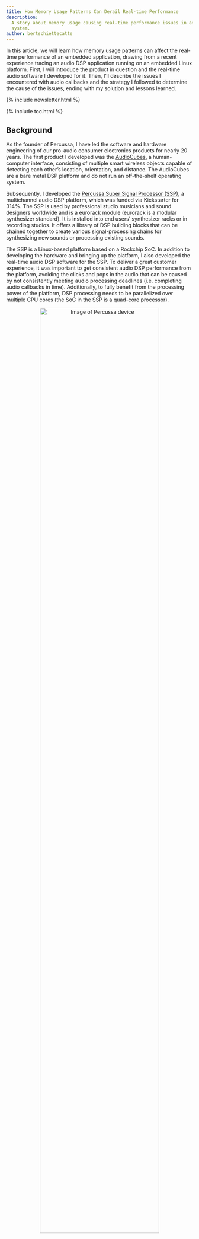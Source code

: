 ```yaml
---
title: How Memory Usage Patterns Can Derail Real-time Performance
description:
  A story about memory usage causing real-time performance issues in an audio
  system.
author: bertschiettecatte
---
```


<!-- excerpt start -->

In this article, we will learn how memory usage patterns can affect the
real-time performance of an embedded application, drawing from a recent
experience tracing an audio DSP application running on an embedded Linux
platform. First, I will introduce the product in question and the real-time
audio software I developed for it. Then, I’ll describe the issues I encountered
with audio callbacks and the strategy I followed to determine the cause of the
issues, ending with my solution and lessons learned.

<!-- excerpt end -->

{% include newsletter.html %}

{% include toc.html %}

## Background

As the founder of Percussa, I have led the software and hardware engineering of
our pro-audio consumer electronics products for nearly 20 years. The first
product I developed was the
[AudioCubes](https://www.percussa.com/what-are-audiocubes/), a human-computer
interface, consisting of multiple smart wireless objects capable of detecting
each other’s location, orientation, and distance. The AudioCubes are a bare
metal DSP platform and do not run an off-the-shelf operating system.

Subsequently, I developed the
[Percussa Super Signal Processor (SSP)](https://www.percussa.com/super-signal-processor/),
a multichannel audio DSP platform, which was funded via Kickstarter for 314%.
The SSP is used by professional studio musicians and sound designers worldwide
and is a eurorack module (eurorack is a modular synthesizer standard). It is
installed into end users’ synthesizer racks or in recording studios. It offers a
library of DSP building blocks that can be chained together to create various
signal-processing chains for synthesizing new sounds or processing existing
sounds.

The SSP is a Linux-based platform based on a Rockchip SoC. In addition to
developing the hardware and bringing up the platform, I also developed the
real-time audio DSP software for the SSP. To deliver a great customer
experience, it was important to get consistent audio DSP performance from the
platform, avoiding the clicks and pops in the audio that can be caused by not
consistently meeting audio processing deadlines (i.e. completing audio callbacks
in time). Additionally, to fully benefit from the processing power of the
platform, DSP processing needs to be parallelized over multiple CPU cores (the
SoC in the SSP is a quad-core processor).

<p align="center">
 <img width="80%" src="{% img_url memory-usage-in-audio-system/percussa.png %}" alt="Image of Percussa device" />
</p>

The audio DSP software I developed originally ran on Windows and Mac OSX
platforms using a popular C++ application framework for audio applications. My
strategy was to port the software to the new audio-embedded Linux platform (the
SSP).

This went fairly well, with most of my time spent designing and implementing
user interface code, menu systems, and code to parallelize DSP code across CPU
cores. My goal on my embedded Linux platform was to use the mainline kernel tree
to reduce maintenance costs.

## Audio Issue Diagnosis

As I started testing and debugging my application, I kept running into issues
where the audio output was regularly interrupted, resulting in an audible click.
What could possibly be wrong with my code that might cause this? I started
thinking about the reasons my audio callback could take too long to return, the
locks in my code, and whether the audio callback could be pre-empted by the
operating system, causing it to return too late and miss its real-time
“deadline.”

Eventually, I decided to use a profiler to figure out what was going on and
turned to the excellent [Tracy Profiler](https://github.com/wolfpld/tracy),
which is open source and free. Tracy is easy to integrate with your code,
allowing you to define different zones for tracing and profiling. The Tracy
profiling GUI application can connect over the network with your embedded
platform and receive trace information in real time. This helps speed up
development and debugging. Tracy also comes with a command-line capture tool you
can use to capture the trace directly to disk instead of sending it over the
network to your workstation.

I typically do not enable Tracy in release builds shipped to customers and only
use it when I’m trying to find a problem with the real-time behavior of my
software. I use compiler switches (`-D`) to enable Tracy, as described in the
[Tracy manual (PDF warning)](https://github.com/wolfpld/tracy/releases/latest/download/tracy.pdf),
which also describes how to control the amount of data collected. This is
important, as you do not want to generate so much tracing data that it starts to
get in the way of determining the real problem at hand.

With the help of Tracy, I discovered that my audio callback was occasionally
taking too long to return. This happened often enough that it was a real
problem.

<p align="center">
 <img width="100%" src="{% img_url memory-usage-in-audio-system/trace1.png %}" alt="Image of Tracy (trace 1)" />
</p>

At the top of the screen in Tracy, you can see which CPU cores the threads are
being scheduled on (note the four “lanes” in the above screenshot, since the
software is running on a quad-core CPU). At the bottom of the screen, you can
see the different nested zones that I defined in my source code, with Tracy
measuring the time spent in each. The zones allow you to understand which areas
of your code are the most problematic and need review.

You can see in the above screenshot an instance when the ALSA callback takes
much longer than normal. What was interesting was that the issue always seemed
to be connected to a memory-related function call. Right above the zones at the
bottom, you can see a series of blue dots. When hovering over them, these dots
showed the same memory-related function repeatedly, indicating that the CPU was
spending an unusually long time in this function. Additionally, the yellow graph
at the bottom shows memory usage constantly increasing or decreasing, resulting
in the zig-zag pattern being plotted.

However, I had paid close attention to the code in my audio callback and DSP
worker threads and I was fairly confident I was not doing any kind of dynamic
memory allocation in my audio or DSP threads.

As I dug deeper, I noticed that my audio thread was being pre-empted by kernel
threads.

<p align="center">
 <img width="100%" src="{% img_url memory-usage-in-audio-system/trace2.png %}" alt="Image of Tracy (trace 2)" />
</p>

While I don't have an exact copy of the pre-emption from this instance, I have
an example screenshot above which is very similar. In this case, you can see
that the ALSA thread is being pre-empted with a memory-related function call
appearing at the bottom of the screen shortly before the scheduling of kernel
threads.

> Note: Tracy can sample Linux kernel call stacks in addition to your
> application call stacks to give an even deeper look at what the kernel is
> doing. Refer to the Tracy manual to understand the requirements for this.

Eventually, I started examining the memory usage behavior of my application and
discovered that the third-party application framework I was using had its own
memory management classes. Under the hood, `malloc()` was being called to
allocate blocks of very small sizes -- some as small as 4 bytes! These classes
were used all over the code base in the framework -- and thus in my application,
which was based on the framework. I had unwittingly invited dynamic memory
allocation in places due to the way the framework was architected.

Because of the frequency with which these calls happened, it resulted in memory
fragmentation, which explained why some memory-related function calls took so
long to return. Fragmentation can result in memory-related function calls taking
much longer than normal and/or the Linux kernel pre-empting your thread(s) while
it performs its cleanup.

By analyzing the call stacks, combined with callbacks taking unusually long to
return, excessive time spent in memory-related functions, and the scheduling of
kernel threads, you can get an idea of whether your application’s memory usage
patterns might be causing issues.

In my particular case, my application’s memory usage patterns caused my
callbacks and other code to take too long to return, resulting in missed
real-time deadlines and audio clicks.

## Solution

To solve this problem, I implemented my own memory allocator and re-implemented
`malloc()` and friends to use my allocator. At a high level, my allocator
pre-allocates one large block of memory using `mmap()` on startup and manages
free/used lists of smaller blocks. Calls to `malloc()` and friends then result
in allocations/deallocations using my allocator. This approach addresses the
above fragmentation issues and prevents memory-related function calls from
taking too long or varying unpredictably.

I considered using off-the-shelf allocators, but this experience made me a bit
paranoid. I decided that implementing one myself was a good exercise anyway so I
could be aware of its behavior under the hood. By implementing my own allocator
and overriding `malloc()` and friends to use my allocator, I was able to collect
and display allocation statistics and understand how my application uses memory
as I was debugging and testing it.

I also reviewed my code and re-architected parts of it to pre-allocate pools of
objects on startup, which are then re-used as much as possible.

While continuing my efforts with profiling and tracing using Tracy, I also
learned the importance of being aware of the memory allocation behavior of the
tracing code (and third-party framework code!) that you integrate into your
application. Tracy has its own allocator, which is great, but one needs to be
mindful of the tracing features enabled and the volume of data being collected
to avoid affecting the real-time behavior of the application being traced.

## Conclusion

If you are working on a real-time application -- whether it is an audio
processing application, a low-latency proprietary trading application, or
anything else that needs to have real-time or low-latency behavior, profile your
application in various ways and be aware of the memory usage patterns of your
application. And don't forget to examine the behavior under the hood of ALL
third-party libraries in your application (including tracing or profiling code
or libraries). 🤓

<!-- Interrupt Keep START -->

{% include newsletter.html %}

{% include submit-pr.html %}

<!-- Interrupt Keep END -->

{:.no_toc}

## Links

- [GitHub \| Tracy Profiler](https://github.com/wolfpld/tracy)
- [Tracy Profiler Manual (PDF warning)](https://github.com/wolfpld/tracy/releases/latest/download/tracy.pdf)
- [Professional Website \| Bert Schiettecatte](http://www.bertschiettecatte.com/)
- [Noisetron LLC](http://www.noisetron.com/)
- [Percussa](http://www.percussa.com/)
